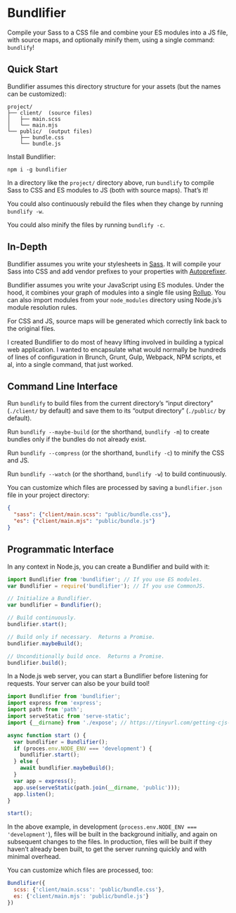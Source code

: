 # Bundlifier

Compile your Sass to a CSS file and combine your ES modules into a JS file, with
source maps, and optionally minify them, using a single command: `bundlify`!

## Quick Start

Bundlifier assumes this directory structure for your assets (but the names can
be customized):

```
project/
├── client/  (source files)
│   ├── main.scss
│   └── main.mjs
└── public/  (output files)
    ├── bundle.css
    └── bundle.js
```

Install Bundlifier:

```
npm i -g bundlifier
```

In a directory like the `project/` directory above, run `bundlify` to compile
Sass to CSS and ES modules to JS (both with source maps).  That’s it!

You could also continuously rebuild the files when they change by running
`bundlify -w`.

You could also minify the files by running `bundlify -c`.

## In-Depth

Bundlifier assumes you write your stylesheets in [Sass][].  It will compile your
Sass into CSS and add vendor prefixes to your properties with [Autoprefixer][].

[Sass]: http://sass-lang.com/
[Autoprefixer]: https://github.com/postcss/autoprefixer

Bundlifier assumes you write your JavaScript using ES modules.  Under the hood,
it combines your graph of modules into a single file using [Rollup][].  You can
also import modules from your `node_modules` directory using Node.js’s module
resolution rules.

[Rollup]: https://rollupjs.org/

For CSS and JS, source maps will be generated which correctly link back to the
original files.

I created Bundlifier to do most of heavy lifting involved in building a typical
web application.  I wanted to encapsulate what would normally be hundreds of
lines of configuration in Brunch, Grunt, Gulp, Webpack, NPM scripts, et al, into
a single command, that just worked.

## Command Line Interface

Run `bundlify` to build files from the current directory’s “input directory”
(`./client/` by default) and save them to its “output directory” (`./public/` by
default).

Run `bundlify --maybe-build` (or the shorthand, `bundlify -m`) to create bundles
only if the bundles do not already exist.

Run `bundlify --compress` (or the shorthand, `bundlify -c`) to minify the CSS
and JS.

Run `bundlify --watch` (or the shorthand, `bundlify -w`) to build continuously.

You can customize which files are processed by saving a `bundlifier.json` file
in your project directory:

```json
{
  "sass": {"client/main.scss": "public/bundle.css"},
  "es": {"client/main.mjs": "public/bundle.js"}
}
```

## Programmatic Interface

In any context in Node.js, you can create a Bundlifier and build with it:

```js
import Bundlifier from 'bundlifier'; // If you use ES modules.
var Bundlifier = require('bundlifier'); // If you use CommonJS.

// Initialize a Bundlifier.
var bundlifier = Bundlifier();

// Build continuously.
bundlifier.start();

// Build only if necessary.  Returns a Promise.
bundlifier.maybeBuild();

// Unconditionally build once.  Returns a Promise.
bundlifier.build();
```

In a Node.js web server, you can start a Bundlifier before listening for
requests.  Your server can also be your build tool!

```js
import Bundlifier from 'bundlifier';
import express from 'express';
import path from 'path';
import serveStatic from 'serve-static';
import {__dirname} from './expose'; // https://tinyurl.com/getting-cjs-variables

async function start () {
  var bundlifier = Bundlifier();
  if (proces.env.NODE_ENV === 'development') {
    bundlifier.start();
  } else {
    await bundlifier.maybeBuild();
  }
  var app = express();
  app.use(serveStatic(path.join(__dirname, 'public')));
  app.listen();
}

start();
```

In the above example, in development (`process.env.NODE_ENV === 'development'`),
files will be built in the background initially, and again on subsequent changes
to the files.  In production, files will be built if they haven’t already been
built, to get the server running quickly and with minimal overhead.

You can customize which files are processed, too:

```js
Bundlifier({
  scss: {'client/main.scss': 'public/bundle.css'},
  es: {'client/main.mjs': 'public/bundle.js'}
})
```
